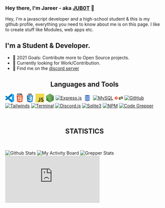 ### Hey there, I'm Jareer - aka [JUB0T](https://jareer.xyz/) 👋
Hey, I'm a javascript developer and a high-school student & this is my github profile, everything you need to know about me is on this page. I like to create stuff like Modules, web apps etc.


## I'm a Student & Developer.

- 🥅 2021 Goals: Contribute more to Open Source projects.
- 🔭 Currently looking for Work/Contribution.
- 📝 Find me on the [discord server](https://discord.gg/9UxXwqpk6K )
 
<h2 align="center">
  Languages and Tools
</h2> 

[<img align="center" alt="Visual Studio Code" width="28px" src="https://raw.githubusercontent.com/github/explore/80688e429a7d4ef2fca1e82350fe8e3517d3494d/topics/visual-studio-code/visual-studio-code.png" />][webdevplaylist]
[<img align="center" alt="HTML5" width="28px" src="https://raw.githubusercontent.com/github/explore/80688e429a7d4ef2fca1e82350fe8e3517d3494d/topics/html/html.png" />][webdevplaylist]
[<img align="center" alt="CSS3" width="28px" src="https://raw.githubusercontent.com/github/explore/80688e429a7d4ef2fca1e82350fe8e3517d3494d/topics/css/css.png" />][webdevplaylist]
[<img align="center" alt="JavaScript" width="28px" src="https://raw.githubusercontent.com/github/explore/80688e429a7d4ef2fca1e82350fe8e3517d3494d/topics/javascript/javascript.png" />][webdevplaylist]
[<img align="center" alt="Node.js" width="28px" src="https://raw.githubusercontent.com/github/explore/80688e429a7d4ef2fca1e82350fe8e3517d3494d/topics/nodejs/nodejs.png" />][webdevplaylist]
[<img align="center" alt="Express.js" width="28px" src="https://cdn.iconscout.com/icon/free/png-512/node-js-1174925.png" />][webdevplaylist]
[<img align="center" alt="SQL" width="28px" src="https://raw.githubusercontent.com/github/explore/80688e429a7d4ef2fca1e82350fe8e3517d3494d/topics/sql/sql.png" />][webdevplaylist]
[<img align="center" alt="MySQL" width="28px" src="https://user-images.githubusercontent.com/57962439/125192805-e8228b00-e249-11eb-95e1-0797ff2ec8ec.png" />][webdevplaylist]
[<img align="center" alt="Git" width="28px" src="https://raw.githubusercontent.com/github/explore/80688e429a7d4ef2fca1e82350fe8e3517d3494d/topics/git/git.png" />][webdevplaylist]
[<img align="center" alt="GitHub" width="28px" src="https://user-images.githubusercontent.com/57962439/125192785-d4772480-e249-11eb-9f07-2d7e9da3447b.png" />][webdevplaylist]
[<img align="center" alt="Tailwinds" width="28px" src="https://user-images.githubusercontent.com/57962439/125192751-b6112900-e249-11eb-9c75-5afca9430689.png" />][webdevplaylist]
[<img align="center" alt="Terminal" width="28px" src="https://user-images.githubusercontent.com/57962439/125192675-616dae00-e249-11eb-94a2-73decb5bd2ed.png"/>][webdevplaylist]
[<img align="center" alt="Discord.js" width="28px" src="https://user-images.githubusercontent.com/57962439/125192659-4a2ec080-e249-11eb-8aad-22b2d1bd6668.png" />][webdevplaylist]
[<img align="center" alt="Sqlite3" width="28px" src="https://user-images.githubusercontent.com/57962439/125192609-0936ac00-e249-11eb-93f8-a58b89debc37.png" />][webdevplaylist]
[<img align="center" alt="NPM" width="28px" src="https://user-images.githubusercontent.com/57962439/125192637-31bea600-e249-11eb-959e-5ef1d9d265d1.png" />][webdevplaylist]
[<img align="center" alt="Code Grepper" width="28px" src="https://user-images.githubusercontent.com/57962439/125292410-bb8e7200-e322-11eb-8acd-7a330e68eb41.png" />][webdevplaylist]

</br>

<h2 align="center">
  STATISTICS
</h2> 

</br>

![Github Stats](https://github-readme-stats.vercel.app/api?username=jareer12&show_icons=true&include_all_commits=true&theme=discord_old_blurple&hide_border=true)
![My Activity Board](https://github-readme-stats.vercel.app/api/wakatime?username=jub0t&theme=discord_old_blurple&hide_border=true)
![Grepper Stats](https://grepper-cards.jareer12.repl.co/grepper?id=98467&theme=discord_old_blurple)
![Github Stats](http://jub0t.epizy.com/display.php?id=4&i=1)

[webdevplaylist]: https://jareer.xyz/
[Profile]: https://github.com/jareer12
